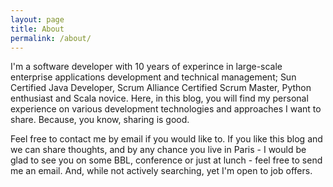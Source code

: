 ```yaml
---
layout: page
title: About
permalink: /about/
---
```


I'm a software developer with 10 years of experince in large-scale enterprise applications development and technical
management; Sun Certified Java Developer, Scrum Alliance Certified Scrum Master, Python enthusiast and Scala novice.
Here, in this blog, you will find my personal experience on various development technologies and approaches I want to
share. Because, you know, sharing is good.

Feel free to contact me by email if you would like to. If you like this blog and we can share thoughts, and by any
chance you live in Paris - I would be glad to see you on some BBL, conference or just at lunch - feel free to send me
an email. And, while not actively searching, yet I'm open to job offers.

